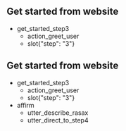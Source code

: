 ## Get started from website
* get_started_step3
    - action_greet_user
    - slot{"step": "3"}

## Get started from website
* get_started_step3
    - action_greet_user
    - slot{"step": "3"}
* affirm
    - utter_describe_rasax
    - utter_direct_to_step4
